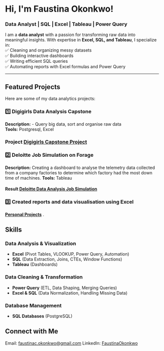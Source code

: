 # Hi, I'm Faustina Okonkwo!  
### **Data Analyst | SQL | Excel | Tableau | Power Query**  
I am a **data analyst** with a passion for transforming raw data into meaningful insights. With expertise in **Excel, SQL, and Tableau**, I specialize in:  
✅ Cleaning and organizing messy datasets  
✅ Building interactive dashboards  
✅ Writing efficient SQL queries  
✅ Automating reports with Excel formulas and Power Query  

---

## Featured Projects
Here are some of my data analytics projects:  
### 1️⃣ Digigirls Data Analysis Capstone
**Description:** - Query big data, sort and organise raw data  
**Tools:** Postgresql, Excel
### Project **[Digigirls Capstone Project](http://bit.ly/3Db09x9)** 
### 2️⃣  Deloitte Job Simulation on Forage
**Description:** Creating a dashboard to analyse the telemetry data collected from a company factories to determine which factory had the most down time of machines.
**Tools:** Tableau
#### Result **[Deloitte Data Analysis Job Simulation](https://bit.ly/4kl3H0v)** 
### 3️⃣ Created reports and data visualisation using Excel
**[Personal Projects](https://bit.ly/4gVJaNi)** . 

## Skills
### Data Analysis & Visualization  
- **Excel** (Pivot Tables, VLOOKUP, Power Query, Automation)  
- **SQL** (Data Extraction, Joins, CTEs, Window Functions)  
- **Tableau** (Dashboards)   

### Data Cleaning & Transformation  
- **Power Query** (ETL, Data Shaping, Merging Queries)  
- **Excel & SQL** (Data Normalization, Handling Missing Data)  

### Database Management  
- **SQL Databases** (PostgreSQL)

## Connect with Me  
Email: faustinac.okonkwo@gmail.com 
LinkedIn: [FaustinaOkonkwo](http://www.linkedin.com/in/faustina-okonkwo-57135b221)  
